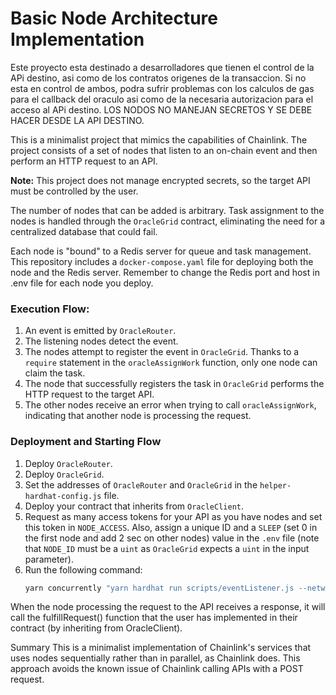 # Basic Node Architecture Implementation

Este proyecto esta destinado a desarrolladores que tienen el control de la APi destino, asi como de los contratos origenes de la transaccion. Si no esta en control de ambos, podra sufrir problemas con los calculos de gas para el callback del oraculo asi como de la necesaria autorizacion para el acceso al APi destino. LOS NODOS NO MANEJAN SECRETOS Y SE DEBE HACER DESDE LA API DESTINO.

This is a minimalist project that mimics the capabilities of Chainlink. The project consists of a set of nodes that listen to an on-chain event and then perform an HTTP request to an API.

**Note:** This project does not manage encrypted secrets, so the target API must be controlled by the user.

The number of nodes that can be added is arbitrary. Task assignment to the nodes is handled through the `OracleGrid` contract, eliminating the need for a centralized database that could fail.

Each node is "bound" to a Redis server for queue and task management. This repository includes a `docker-compose.yaml` file for deploying both the node and the Redis server. Remember to change the Redis port and host in .env file for each node you deploy.

### Execution Flow:

1. An event is emitted by `OracleRouter`.
2. The listening nodes detect the event.
3. The nodes attempt to register the event in `OracleGrid`. Thanks to a `require` statement in the `oracleAssignWork` function, only one node can claim the task.
4. The node that successfully registers the task in `OracleGrid` performs the HTTP request to the target API.
5. The other nodes receive an error when trying to call `oracleAssignWork`, indicating that another node is processing the request.

### Deployment and Starting Flow

1. Deploy `OracleRouter`.
2. Deploy `OracleGrid`.
3. Set the addresses of `OracleRouter` and `OracleGrid` in the `helper-hardhat-config.js` file.
4. Deploy your contract that inherits from `OracleClient`.
5. Request as many access tokens for your API as you have nodes and set this token in `NODE_ACCESS`. Also, assign a unique ID and a `SLEEP` (set 0 in the first node and add 2 sec on other nodes) value in the `.env` file (note that `NODE_ID` must be a `uint` as `OracleGrid` expects a `uint` in the input parameter).
6. Run the following command:
   ```bash
   yarn concurrently "yarn hardhat run scripts/eventListener.js --network sepolia" "yarn hardhat run scripts/worker.js --network sepolia"


When the node processing the request to the API receives a response, it will call the fulfillRequest() function that the user has implemented in their contract (by inheriting from OracleClient).

Summary
This is a minimalist implementation of Chainlink's services that uses nodes sequentially rather than in parallel, as Chainlink does. This approach avoids the known issue of Chainlink calling APIs with a POST request.